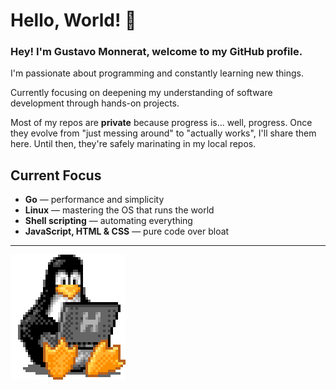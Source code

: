 # Hello, World! 👋

### Hey! I'm Gustavo Monnerat, welcome to my GitHub profile.

I'm passionate about programming and constantly learning new things.

Currently focusing on deepening my understanding of software development through hands-on projects.  

Most of my repos are **private** because progress is... well, progress.
Once they evolve from "just messing around" to "actually works", I'll share them here. Until then, they're safely marinating in my local repos.

## Current Focus

- **Go** — performance and simplicity
- **Linux** — mastering the OS that runs the world
- **Shell scripting** — automating everything
- **JavaScript, HTML & CSS** — pure code over bloat

---

![gif](./assets/images/tux.gif)
